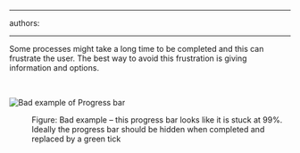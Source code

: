 

---
authors:

---




<span class='intro'> <p>Some processes might take a long time to be completed and this can frustrate the user. The best way to avoid this frustration is giving information and options.</p> </span>

​<dl class="badImage"><dt><img alt=" Bad example of Progress bar" src="http&#58;//www.ssw.com.au/ssw/Standards/Rules/Images/ifaceLongProcess_bad.JPG" /></dt>
<dd>Figure&#58; Bad example – this progress bar looks like it is stuck at 99%. Ideally the progress bar should be hidden when completed and replaced by a green tick</dd></dl>



